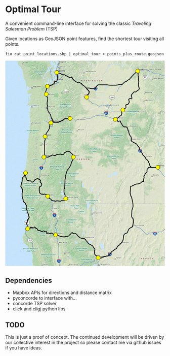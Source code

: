 # Optimal Tour

A convenient command-line interface for solving the classic *Traveling Salesman Problem* (TSP)

Given locations as GeoJSON point features, find the shortest tour visiting all points.

    fio cat point_locations.shp | optimal_tour > points_plus_route.geojson

![tour](tour.png)


## Dependencies

* Mapbox APIs for directions and distance matrix
* pyconcorde to interface with...
* concorde TSP solver
* click and cligj python libs

## TODO 

This is just a proof of concept. The continued development will be driven by our
collective interest in the project so please contact me via github issues if you have ideas.
